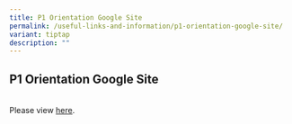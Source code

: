 ```yaml
---
title: P1 Orientation Google Site
permalink: /useful-links-and-information/p1-orientation-google-site/
variant: tiptap
description: ""
---
```

<h2><strong>P1 Orientation Google Site</strong></h2>
<p>
<br>Please view <a href="http://sites.google.com/moe.edu.sg/zpsp1orientation" rel="noopener noreferrer nofollow" target="_blank">here</a>.</p>